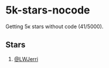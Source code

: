 # 5k-stars-nocode

Getting 5к stars without code (41/5000).

## Stars

1. [@LWJerri](https://github.com/LWJerri)

